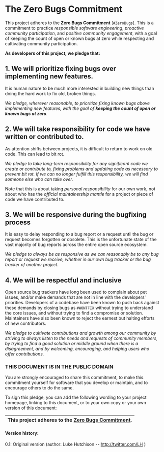 
# The Zero Bugs Commitment

This project adheres to the **Zero Bugs Commitment** (`#ZeroBugs`).
This is a commitment to practice *responsible software engineering*,
*proactive community participation*, and *positive community engagement*,
with a goal of keeping the count of open or known bugs at zero while
respecting and cultivating community participation.

**As developers of this project, we pledge that:**

## 1. We will prioritize fixing bugs over implementing new features.

It is human nature to be much more interested in building new things than doing
the hard work to fix old, broken things.

*We pledge, wherever reasonable, to prioritize fixing known bugs above
implementing new features, with the goal of **keeping the count of open or known
bugs at zero**.*

## 2. We will take responsibility for code we have written or contributed to.

As attention shifts between projects, it is difficult to return to work on old
code. This can lead to bit rot.

*We pledge to take long-term responsibility for any significant code we create
or contribute to, fixing problems and updating code as necessary to prevent bit
rot. If we can no longer fulfill this responsibility, we will find someone else
who can take over.* 

Note that this is about taking *personal responsibility* for our own work, not
about who has the *official maintainership mantle* for a project or piece of
code we have contributed to.

## 3. We will be responsive during the bugfixing process

It is easy to delay responding to a bug report or a request until the bug or
request becomes forgotten or obsolete. This is the unfortunate state of the vast
majority of bug reports across the entire open source ecosystem. 

*We pledge to always be as responsive as we can reasonably be to any bug report
or request we receive, whether in our own bug tracker or the bug tracker of
another project.* 

## 4. We will be respectful and inclusive

Open source bug trackers have long been used to complain about pet issues,
and/or make demands that are not in line with the developers' priorities.
Developers of a codebase have been known to push back against these demands
by closing bugs as `#WONTFIX` without trying to understand the core issues,
and without trying to find a compromise or solution. Maintainers have also
been known to reject the earnest but halting efforts of new contributors.

*We pledge to cultivate contributions and growth among our community by
striving to always listen to the needs and requests of community members,
by trying to find a good solution or middle ground when there is a disagreement,
and by welcoming, encouraging, and helping users who offer contributions.*


### THIS DOCUMENT IS IN THE PUBLIC DOMAIN

You are strongly encouraged to share this commitment, to make this commitment
yourself for software that you develop or maintain, and to encourage others to
do the same.

To sign this pledge, you can add the following wording to your project homepage,
linking to this document, or to your own copy or your own version of this
document:

| **This project adheres to the [Zero Bugs Commitment](https://github.com/classgraph/classgraph/blob/master/Zero-Bugs-Commitment.md).** |
|-----------------------------|


#### Version history:

0.1: Original version (author: Luke Hutchison -- http://twitter.com/LH )

